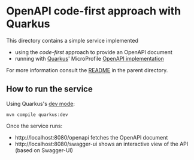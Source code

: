 # OpenAPI code-first approach with Quarkus

This directory contains a simple service implemented

- using the *code-first* approach to provide an OpenAPI document
- running with [Quarkus](https://quarkus.io/)'
  MicroProfile [OpenAPI implementation](https://quarkus.io/guides/openapi-swaggerui-guide)

For more information consult the [README](../README.adoc) in the parent directory.

## How to run the service

Using Quarkus's [dev mode](https://quarkus.io/guides/maven-tooling.html#development-mode):

    mvn compile quarkus:dev

Once the service runs:

- http://localhost:8080/openapi fetches the OpenAPI document
- http://localhost:8080/swagger-ui shows an interactive view of the API (based on Swagger-UI)
